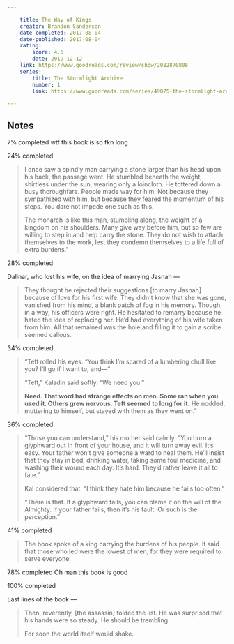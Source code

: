 ```yaml
---

    title: The Way of Kings
    creator: Brandon Sanderson
    date-completed: 2017-08-04
    date-published: 2017-08-04
    rating:
        score: 4.5
        date: 2019-12-12
    link: https://www.goodreads.com/review/show/2082870808
    series:
        title: The Stormlight Archive
        number: 1
        link: https://www.goodreads.com/series/49075-the-stormlight-archive

---
```


## Notes

<time datetime="2017-06-11">7% completed</time> wtf this book is so fkn long

<time datetime="">24% completed</time>

> I once saw a spindly man carrying a stone larger than his head upon his back, the passage went. He stumbled beneath the weight, shirtless under the sun, wearing only a loincloth. He tottered down a busy thoroughfare. People made way for him. Not because they sympathized with him, but because they feared the momentum of his steps. You dare not impede one such as this.
> 
> The monarch is like this man, stumbling along, the weight of a kingdom on his shoulders. Many give way before him, but so few are willing to step in and help carry the stone. They do not wish to attach themselves to the work, lest they condemn themselves to a life full of extra burdens."

<time datetime="">28% completed</time>

Dalinar, who lost his wife, on the idea of marrying Jasnah &mdash;

> They thought he rejected their suggestions [to marry Jasnah] because of love for his first wife. They didn't know that she was gone, vanished from his mind, a blank patch of fog in his memory. Though, in a way, his officers were right. He hesitated to remarry because he hated the idea of replacing her.  He’d had everything of his wife taken from him. All that remained was the hole,and filling it to gain a scribe seemed callous.


<time datetime="2017-12-04">34% completed</time>

> “Teft rolled his eyes. “You think I’m scared of a lumbering chull like you? I’ll go if I want to, and—”
> 
> “Teft,” Kaladin said softly. “We need you.”
> 
> **Need. That word had strange effects on men. Some ran when you used it. Others grew nervous. Teft seemed to long for it.** He nodded, muttering to himself, but stayed with them as they went on.”

<time datetime="2017-12-04">36% completed</time>

> “Those you can understand,” his mother said calmly. “You burn a glyphward out in front of your house, and it will turn away evil. It’s easy. Your father won’t give someone a ward to heal them. He’ll insist that they stay in bed, drinking water, taking some foul medicine, and washing their wound each day. It’s hard. They’d rather leave it all to fate.”
> 
> Kal considered that. “I think they hate him because he fails too often.”
> 
> “There is that. If a glyphward fails, you can blame it on the will of the Almighty. If your father fails, then it’s his fault. Or such is the perception.”

<time datetime="2017-12-03">41% completed</time>

> The book spoke of a king carrying the burdens of his people. It said that those who led were the lowest of men, for they were required to serve everyone.

<time datetime="2017-12-03">78% completed</time> Oh man this book is good

<time datetime="2017-12-04">100% completed</time>

Last lines of the book &mdash;

> Then, reverently, [the assassin] folded the list. He was surprised that his hands were so steady. He should be trembling.
> 
> For soon the world itself would shake.
